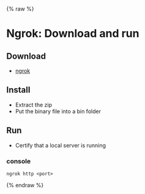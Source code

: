 {% raw %}

# Ngrok: Download and run

## Download
- [ngrok](https://ngrok.com/download)

## Install
- Extract the zip
- Put the binary file into a bin folder

## Run
- Certify that a local server is running

### console
```
ngrok http <port>
```

{% endraw %}
